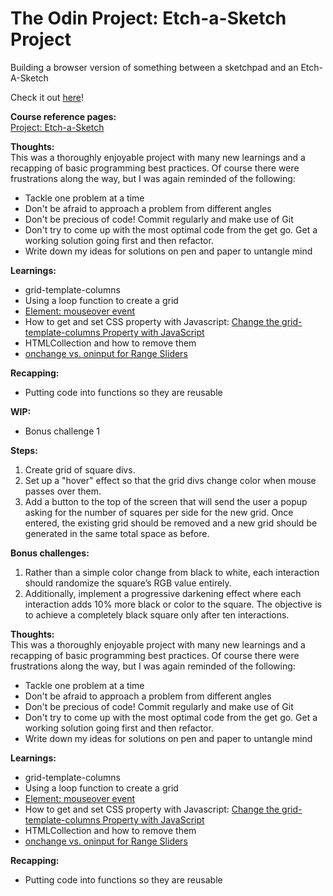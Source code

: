 # The Odin Project: Etch-a-Sketch Project

Building a browser version of something between a sketchpad and an Etch-A-Sketch

Check it out [here](https://joominchoi.github.io/etch-a-sketch/)!

**Course reference pages:** \
[Project: Etch-a-Sketch](https://www.theodinproject.com/lessons/foundations-etch-a-sketch)

**Thoughts:** \
This was a thoroughly enjoyable project with many new learnings and a recapping of basic programming best practices. Of course there were frustrations along the way, but I was again reminded of the following:
- Tackle one problem at a time
- Don't be afraid to approach a problem from different angles
- Don't be precious of code! Commit regularly and make use of Git
- Don't try to come up with the most optimal code from the get go. Get a working solution going first and then refactor.
- Write down my ideas for solutions on pen and paper to untangle mind

**Learnings:**
- grid-template-columns
- Using a loop function to create a grid
- [Element: mouseover event](https://developer.mozilla.org/en-US/docs/Web/API/Element/mouseover_event#event_properties)
- How to get and set CSS property with Javascript: [Change the grid-template-columns Property with JavaScript](https://www.w3schools.com/cssref/tryit.php?filename=trycss_js_grid-template-columns)
- HTMLCollection and how to remove them
- [onchange vs. oninput for Range Sliders](https://www.impressivewebs.com/onchange-vs-oninput-for-range-sliders/)

**Recapping:**
- Putting code into functions so they are reusable

**WIP:**
- Bonus challenge 1

**Steps:**
1. Create grid of square divs.
2. Set up a "hover" effect so that the grid divs change color when mouse passes over them.
3. Add a button to the top of the screen that will send the user a popup asking for the number of squares per side for the new grid. Once entered, the existing grid should be removed and a new grid should be generated in the same total space as before.

**Bonus challenges:**
1. Rather than a simple color change from black to white, each interaction should randomize the square’s RGB value entirely.
2. Additionally, implement a progressive darkening effect where each interaction adds 10% more black or color to the square. The objective is to achieve a completely black square only after ten interactions.


**Thoughts:** \
This was a thoroughly enjoyable project with many new learnings and a recapping of basic programming best practices. Of course there were frustrations along the way, but I was again reminded of the following:
- Tackle one problem at a time
- Don't be afraid to approach a problem from different angles
- Don't be precious of code! Commit regularly and make use of Git
- Don't try to come up with the most optimal code from the get go. Get a working solution going first and then refactor.
- Write down my ideas for solutions on pen and paper to untangle mind

**Learnings:**
- grid-template-columns
- Using a loop function to create a grid
- [Element: mouseover event](https://developer.mozilla.org/en-US/docs/Web/API/Element/mouseover_event#event_properties)
- How to get and set CSS property with Javascript: [Change the grid-template-columns Property with JavaScript](https://www.w3schools.com/cssref/tryit.php?filename=trycss_js_grid-template-columns)
- HTMLCollection and how to remove them
- [onchange vs. oninput for Range Sliders](https://www.impressivewebs.com/onchange-vs-oninput-for-range-sliders/)

**Recapping:**
- Putting code into functions so they are reusable
